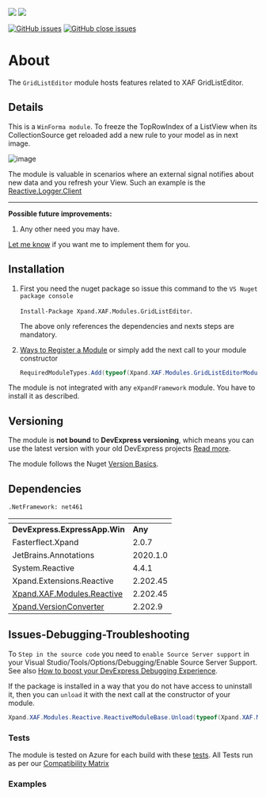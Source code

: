 ![](https://xpandshields.azurewebsites.net/nuget/v/Xpand.XAF.Modules.GridListEditor.svg?&style=flat) ![](https://xpandshields.azurewebsites.net/nuget/dt/Xpand.XAF.Modules.GridListEditor.svg?&style=flat)

[![GitHub issues](https://xpandshields.azurewebsites.net/github/issues/eXpandFramework/expand/GridListEditor.svg)](https://github.com/eXpandFramework/eXpand/issues?utf8=%E2%9C%93&q=is%3Aissue+is%3Aopen+sort%3Aupdated-desc+label%3AStandalone_xaf_modules+GridListEditor) [![GitHub close issues](https://xpandshields.azurewebsites.net/github/issues-closed/eXpandFramework/eXpand/GridListEditor.svg)](https://github.com/eXpandFramework/eXpand/issues?utf8=%E2%9C%93&q=is%3Aissue+is%3Aclosed+sort%3Aupdated-desc+label%3AStandalone_XAF_Modules+GridListEditor)
# About 

The `GridListEditor` module hosts features related to XAF GridListEditor. 

## Details

This is a `WinForma module`. To freeze the TopRowIndex of a ListView when its CollectionSource get reloaded add a new rule to your model as in next image.

<twitter>

![image](https://user-images.githubusercontent.com/159464/64824092-c9a5c700-d5c1-11e9-96b8-5267876fa7c4.png)
</twitter>

The module is valuable in scenarios where an external signal notifies about new data and you refresh your View. Such an example is the [Reactive.Logger.Client](https://github.com/eXpandFramework/DevExpress.XAF/tree/master/src/Modules/Reactive.Logger.Client.Win)

--- 

**Possible future improvements:**

1. Any other need you may have.

[Let me know](https://github.com/sponsors/apobekiaris) if you want me to implement them for you.


## Installation 
1. First you need the nuget package so issue this command to the `VS Nuget package console` 

   `Install-Package Xpand.XAF.Modules.GridListEditor`.

    The above only references the dependencies and nexts steps are mandatory.

2. [Ways to Register a Module](https://documentation.devexpress.com/eXpressAppFramework/118047/Concepts/Application-Solution-Components/Ways-to-Register-a-Module)
or simply add the next call to your module constructor
    ```cs
    RequiredModuleTypes.Add(typeof(Xpand.XAF.Modules.GridListEditorModule));
    ```

The module is not integrated with any `eXpandFramework` module. You have to install it as described.

## Versioning
The module is **not bound** to **DevExpress versioning**, which means you can use the latest version with your old DevExpress projects [Read more](https://github.com/eXpandFramework/XAF/tree/master/tools/Xpand.VersionConverter).

The module follows the Nuget [Version Basics](https://docs.microsoft.com/en-us/nuget/reference/package-versioning#version-basics).
## Dependencies
`.NetFramework: net461`

|<!-- -->|<!-- -->
|----|----
|**DevExpress.ExpressApp.Win**|**Any**
|Fasterflect.Xpand|2.0.7
 |JetBrains.Annotations|2020.1.0
 |System.Reactive|4.4.1
 |Xpand.Extensions.Reactive|2.202.45
 |[Xpand.XAF.Modules.Reactive](https://github.com/eXpandFramework/DevExpress.XAF/tree/master/src/Modules/Xpand.XAF.Modules.Reactive)|2.202.45
 |[Xpand.VersionConverter](https://github.com/eXpandFramework/DevExpress.XAF/tree/master/tools/Xpand.VersionConverter)|2.202.9

## Issues-Debugging-Troubleshooting

To `Step in the source code` you need to `enable Source Server support` in your Visual Studio/Tools/Options/Debugging/Enable Source Server Support. See also [How to boost your DevExpress Debugging Experience](https://github.com/eXpandFramework/DevExpress.XAF/wiki/How-to-boost-your-DevExpress-Debugging-Experience#1-index-the-symbols-to-your-custom-devexpresss-installation-location).

If the package is installed in a way that you do not have access to uninstall it, then you can `unload` it with the next call at the constructor of your module.
```cs
Xpand.XAF.Modules.Reactive.ReactiveModuleBase.Unload(typeof(Xpand.XAF.Modules.GridListEditor.GridListEditorModule))
```

### Tests
The module is tested on Azure for each build with these [tests](https://github.com/eXpandFramework/Packages/tree/master/src/Tests/Xpand.XAF.s.GridListEditor.GridListEditor). 
All Tests run as per our [Compatibility Matrix](https://github.com/eXpandFramework/DevExpress.XAF#compatibility-matrix)
### Examples

